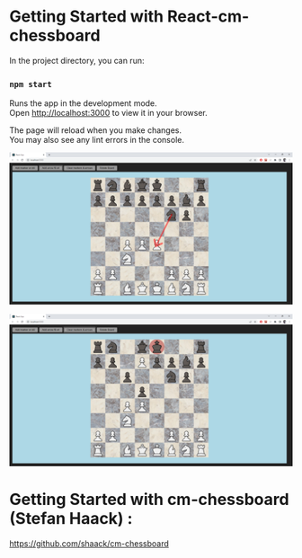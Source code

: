 # Getting Started with React-cm-chessboard

In the project directory, you can run:

### `npm start`

Runs the app in the development mode.\
Open [http://localhost:3000](http://localhost:3000) to view it in your browser.

The page will reload when you make changes.\
You may also see any lint errors in the console.

![alt text](https://github.com/ssommelet21/React-cm-chessboard/blob/main/documentation/chessboard.png?raw=true)

![alt text](https://github.com/ssommelet21/React-cm-chessboard/blob/main/documentation/chessboard2.png?raw=true)

# Getting Started with cm-chessboard (Stefan Haack) :

https://github.com/shaack/cm-chessboard
